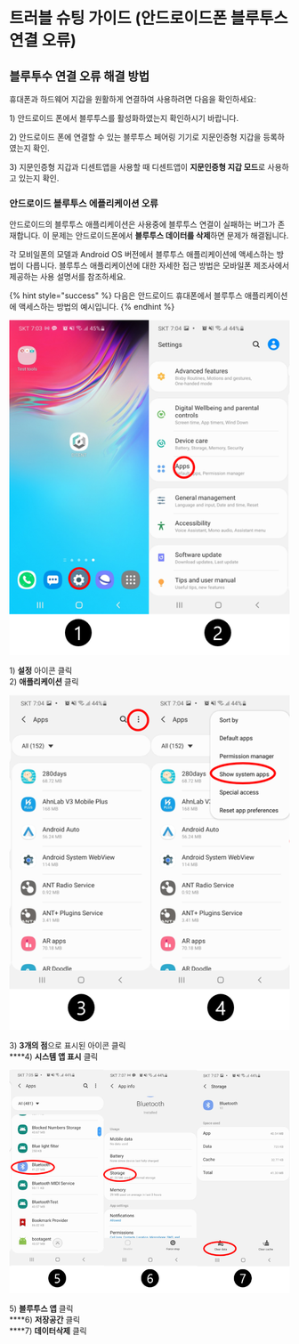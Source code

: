 # 트러블 슈팅 가이드 \(안드로이드폰 블루투스 연결 오류\)

## 블루투수 연결 오류 해결 방법

휴대폰과 하드웨어 지갑을 원활하게 연결하여 사용하려면 다음을 확인하세요:

1\) 안드로이드 폰에서 블루투스를 활성화하였는지 확인하시기 바랍니다.

2\) 안드로이드 폰에 연결할 수 있는 블루투스 페어링 기기로 지문인증형 지갑을 등록하였는지 확인. 

3\) 지문인증형 지갑과 디센트앱을 사용할 때 디센트앱이 **지문인증형 지갑 모드**로 사용하고 있는지 확인.

### 안드로이드 블루투스 에플리케이션 오류

안드로이드의 블루투스 애플리케이션은 사용중에 블루투스 연결이 실패하는 버그가 존재합니다. 이 문제는 안드로이드폰에서 **블루투스 데이터를 삭제**하면 문제가 해결됩니다. 

각 모비일폰의 모델과 Android OS 버전에서 블루투스 애플리케이션에 액세스하는 방법이 다릅니다. 블루투스 애플리케이션에 대한 자세한 접근 방법은 모바일폰 제조사에서 제공하는 사용 설명서를 참조하세요. 

{% hint style="success" %}
다음은 안드로이드 휴대폰에서 블루투스 애플리케이션에 액세스하는 방법의 예시입니다.
{% endhint %}

![](../../.gitbook/assets/3%20%289%29.png)

1\) **설정** 아이콘 클릭  
2\) **애플리케이션** 클릭

![](../../.gitbook/assets/4%20%286%29.png)

3\) **3개의 점**으로 표시된 아이콘 클릭  
****4\) **시스템 앱 표시** 클릭

![](../../.gitbook/assets/5%20%284%29.png)

5\) **블루투스 앱** 클릭  
****6\) **저장공간** 클릭  
****7\) **데이터삭제** 클릭

